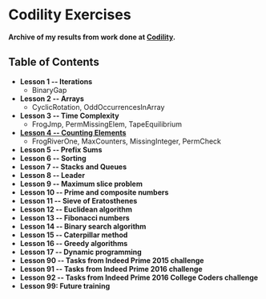 # Codility Exercises

**Archive of my results from work done at [Codility](https://app.codility.com/programmers/lessons/).**

## Table of Contents
+ **Lesson 1 -- Iterations**
    - BinaryGap
+ **Lesson 2 -- Arrays**
    - CyclicRotation, OddOccurrencesInArray
+ **Lesson 3 -- Time Complexity**
    - FrogJmp, PermMissingElem, TapeEquilibrium
+ **[Lesson 4 -- Counting Elements](./lesson04--counting-elements)**
    - FrogRiverOne, MaxCounters, MissingInteger, PermCheck
+ **Lesson 5 -- Prefix Sums**
+ **Lesson 6 -- Sorting**
+ **Lesson 7 -- Stacks and Queues**
+ **Lesson 8 -- Leader**
+ **Lesson 9 -- Maximum slice problem**
+ **Lesson 10 -- Prime and composite numbers**
+ **Lesson 11 -- Sieve of Eratosthenes**
+ **Lesson 12 -- Euclidean algorithm**
+ **Lesson 13 -- Fibonacci numbers**
+ **Lesson 14 -- Binary search algorithm**
+ **Lesson 15 -- Caterpillar method**
+ **Lesson 16 -- Greedy algorithms**
+ **Lesson 17 -- Dynamic programming**
+ **Lesson 90 -- Tasks from Indeed Prime 2015 challenge**
+ **Lesson 91 -- Tasks from Indeed Prime 2016 challenge**
+ **Lesson 92 -- Tasks from Indeed Prime 2016 College Coders challenge**
+ **Lesson 99: Future training**